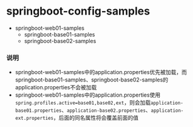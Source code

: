 # springboot-config-samples

- springboot-web01-samples
  - springboot-base01-samples
  - springboot-base02-samples
  
### 说明
- springboot-web01-samples中的application.properties优先被加载，而springboot-base01-samples、springboot-base02-samples的application.properties不会被加载
- springboot-web01-samples中的application.properties使用`spring.profiles.active=base01,base02,ext`，则会加载`application-base01.properties`、`application-base02.properties`、`application-ext.properties`，后面的同名属性将会覆盖前面的值


